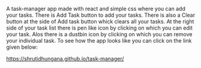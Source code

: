A task-manager app made with react and simple css where you can add your tasks. There is Add Task button to add your tasks. There is also a Clear button at the side of Add task button whick clears all your tasks. At the right side of your task list there is pen like icon by clicking on which you can edit your task. Alos there is a dustbin icon by clicking on which you can remove your individual task. To see how the app looks like you can click on the link given below:

https://shrutidhungana.github.io/task-manager/
